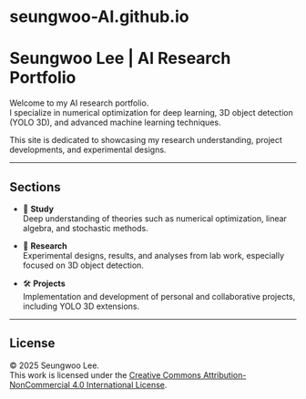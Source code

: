 # seungwoo-AI.github.io
# Seungwoo Lee | AI Research Portfolio

Welcome to my AI research portfolio.  
I specialize in numerical optimization for deep learning, 3D object detection (YOLO 3D), and advanced machine learning techniques.

This site is dedicated to showcasing my research understanding, project developments, and experimental designs.

---

## Sections

- 📖 **Study**  
  Deep understanding of theories such as numerical optimization, linear algebra, and stochastic methods.
  
- 🔬 **Research**  
  Experimental designs, results, and analyses from lab work, especially focused on 3D object detection.

- 🛠️ **Projects**  
  Implementation and development of personal and collaborative projects, including YOLO 3D extensions.

---

## License

© 2025 Seungwoo Lee.  
This work is licensed under the [Creative Commons Attribution-NonCommercial 4.0 International License](https://creativecommons.org/licenses/by-nc/4.0/).

